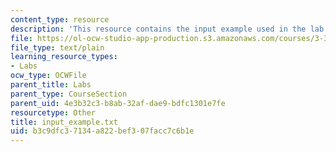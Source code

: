 ```yaml
---
content_type: resource
description: 'This resource contains the input example used in the lab 5: Monte Carlo.'
file: https://ol-ocw-studio-app-production.s3.amazonaws.com/courses/3-320-atomistic-computer-modeling-of-materials-sma-5107-spring-2005/b3c9dfc37134a822bef307facc7c6b1e_input_example.txt
file_type: text/plain
learning_resource_types:
- Labs
ocw_type: OCWFile
parent_title: Labs
parent_type: CourseSection
parent_uid: 4e3b32c3-b8ab-32af-dae9-bdfc1301e7fe
resourcetype: Other
title: input_example.txt
uid: b3c9dfc3-7134-a822-bef3-07facc7c6b1e
---
```

